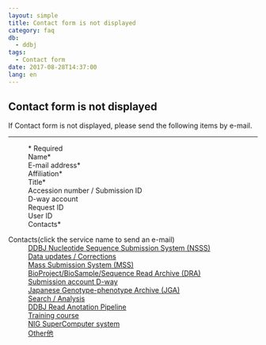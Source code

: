 ```yaml
---
layout: simple
title: Contact form is not displayed
category: faq
db:
  - ddbj
tags: 
  - Contact form
date: 2017-08-28T14:37:00
lang: en
---
```


## Contact form is not displayed

<p>If Contact form is not displayed, please send the following items by e-mail.</p>
<hr>
<dl class="bottom_space">
  <dd><span class="red">* Required </span></dd>
  <dd>Name<span class="red">*</span></dd>
  <dd>E-mail address<span class="red">*</span></dd>
  <dd>Affiliation<span class="red">*</span></dd>
  <dd>Title<span class="red">*</span></dd>
  <dd>Accession number / Submission ID</dd>
  <dd>D-way account</dd>
  <dd>Request ID</dd>
  <dd>User ID</dd>
  <dd>Contacts<span class="red">*</span></dd>
</dl>
<dl class="bottom_space"><dt>Contacts(click the service name to send an e-mail)</dt>
  <dd><a href="mailto:ddbjsub@ddbj.nig.ac.jp">DDBJ Nucleotide Sequence Submission System (NSSS)</a></dd>
  <dd><a href="mailto:ddbjupdt@ddbj.nig.ac.jp">Data updates / Corrections</a></dd>
  <dd><a href="mailto:mass@ddbj.nig.ac.jp">Mass Submission System (MSS)</a></dd>
  <dd><a href="mailto:trace@ddbj.nig.ac.jp">BioProject/BioSample/Sequence Read Archive (DRA)</a></dd>
  <dd><a href="mailto:dway@ddbj.nig.ac.jp">Submission account D-way</a></dd>
  <dd><a href="mailto:jga@ddbj.nig.ac.jp">Japanese Genotype-phenotype Archive (JGA)</a></dd>
  <dd><a href="mailto:ddbj@ddbj.nig.ac.jp">Search / Analysis</a></dd>
  <dd><a href="mailto:pipeline_dev@ddbj.nig.ac.jp">DDBJ Read Anotation Pipeline</a></dd>
  <dd><a href="mailto:ddbjing@ddbj.nig.ac.jp">Training course</a></dd>
  <dd><a href="mailto:sc-info@nig.ac.jp">NIG SuperComputer system</a></dd>
  <dd><a href="mailto:ddbj@ddbj.nig.ac.jp">Other他</a></dd>
</dl>